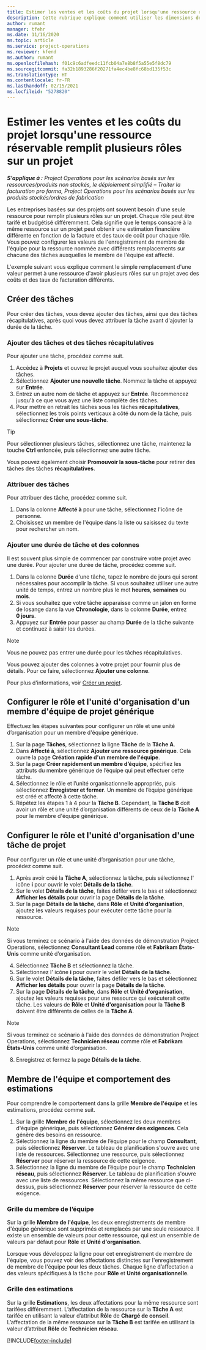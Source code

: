 ```yaml
---
title: Estimer les ventes et les coûts du projet lorsqu'une ressource réservable remplit plusieurs rôles sur un projet
description: Cette rubrique explique comment utiliser les dimensions de tarification pour prendre en charge les estimations de tarification et de coût pour une ressource qui remplit plusieurs rôles sur un projet.
author: rumant
manager: tfehr
ms.date: 11/16/2020
ms.topic: article
ms.service: project-operations
ms.reviewer: kfend
ms.author: rumant
ms.openlocfilehash: f01c9c6adfeedc11fcb04a7e8b8f5a55e5f8dc79
ms.sourcegitcommit: fa32b1893286f20271fa4ec4be8fc68bd135f53c
ms.translationtype: HT
ms.contentlocale: fr-FR
ms.lasthandoff: 02/15/2021
ms.locfileid: "5278820"
---
```

# <a name="estimate-project-sales-and-costs-when-a-bookable-resource-fills-multiple-roles-on-a-project"></a>Estimer les ventes et les coûts du projet lorsqu'une ressource réservable remplit plusieurs rôles sur un projet 

_**S'applique à :** Project Operations pour les scénarios basés sur les ressources/produits non stockés, le déploiement simplifié – Traiter la facturation pro forma, Project Operations pour les scénarios basés sur les produits stockés/ordres de fabrication_ 

Les entreprises basées sur des projets ont souvent besoin d'une seule ressource pour remplir plusieurs rôles sur un projet. Chaque rôle peut être tarifé et budgétisé différemment. Cela signifie que le temps consacré à la même ressource sur un projet peut obtenir une estimation financière différente en fonction de la facture et des taux de coût pour chaque rôle. Vous pouvez configurer les valeurs de l'enregistrement de membre de l'équipe pour la ressource nommée avec différents remplacements sur chacune des tâches auxquelles le membre de l'équipe est affecté.

L'exemple suivant vous explique comment le simple remplacement d'une valeur permet à une ressource d'avoir plusieurs rôles sur un projet avec des coûts et des taux de facturation différents.

## <a name="create-tasks"></a>Créer des tâches
Pour créer des tâches, vous devez ajouter des tâches, ainsi que des tâches récapitulatives, après quoi vous devez attribuer la tâche avant d'ajouter la durée de la tâche. 

### <a name="add-tasks-and-summary-tasks"></a>Ajouter des tâches et des tâches récapitulatives
Pour ajouter une tâche, procédez comme suit.

1. Accédez à **Projets** et ouvrez le projet auquel vous souhaitez ajouter des tâches.
2. Sélectionnez **Ajouter une nouvelle tâche**. Nommez la tâche et appuyez sur **Entrée**.
3. Entrez un autre nom de tâche et appuyez sur **Entrée**. Recommencez jusqu'à ce que vous ayez une liste complète des tâches.
3. Pour mettre en retrait les tâches sous les tâches **récapitulatives**, sélectionnez les trois points verticaux à côté du nom de la tâche, puis sélectionnez **Créer une sous-tâche**. 

  > [!TIP]
  > Pour sélectionner plusieurs tâches, sélectionnez une tâche, maintenez la touche **Ctrl** enfoncée, puis sélectionnez une autre tâche.
  >
  > Vous pouvez également choisir **Promouvoir la sous-tâche** pour retirer des tâches des tâches **récapitulatives**.

### <a name="assign-tasks"></a>Attribuer des tâches

Pour attribuer des tâche, procédez comme suit.

1. Dans la colonne **Affecté à** pour une tâche, sélectionnez l'icône de personne.
2. Choisissez un membre de l'équipe dans la liste ou saisissez du texte pour rechercher un nom.

### <a name="add-task-duration-and-columns"></a>Ajouter une durée de tâche et des colonnes

Il est souvent plus simple de commencer par construire votre projet avec une durée. Pour ajouter une durée de tâche, procédez comme suit.

1. Dans la colonne **Durée** d'une tâche, tapez le nombre de jours qui seront nécessaires pour accomplir la tâche. Si vous souhaitez utiliser une autre unité de temps, entrez un nombre plus le mot **heures**, **semaines** ou **mois**.
2. Si vous souhaitez que votre tâche apparaisse comme un jalon en forme de losange dans la vue **Chronologie**, dans la colonne **Durée**, entrez **0 jours**.
3. Appuyez sur **Entrée** pour passer au champ **Durée** de la tâche suivante et continuez à saisir les durées.

  > [!NOTE]
  > Vous ne pouvez pas entrer une durée pour les tâches récapitulatives.

Vous pouvez ajouter des colonnes à votre projet pour fournir plus de détails. Pour ce faire, sélectionnez **Ajouter une colonne**. 

Pour plus d’informations, voir [Créer un projet](https://support.microsoft.com/en-us/office/create-a-project-a5b5e823-fb2e-45fd-be00-7d84422d9749).

## <a name="set-up-the-role-and-organization-unit-for-a-generic-project-team-member"></a>Configurer le rôle et l'unité d'organisation d'un membre d'équipe de projet générique
Effectuez les étapes suivantes pour configurer un rôle et une unité d’organisation pour un membre d'équipe générique.

1. Sur la page **Tâches**, sélectionnez la ligne **Tâche** de la **Tâche A**. 
2. Dans **Affecté à**, sélectionnez **Ajouter une ressource générique**. Cela ouvre la page **Création rapide d'un membre de l'équipe**.
3. Sur la page **Créer rapidement un membre d’équipe**, spécifiez les attributs du membre générique de l’équipe qui peut effectuer cette tâche.
4. Sélectionnez le rôle et l’unité organisationnelle appropriés, puis sélectionnez **Enregistrer et fermer**. Un membre de l’équipe générique est créé et affecté à cette tâche. 
5. Répétez les étapes 1 à 4 pour la **Tâche B**. Cependant, la **Tâche B** doit avoir un rôle et une unité d’organisation différents de ceux de la **Tâche A** pour le membre d'équipe générique. 

## <a name="set-up-the-role-and-organization-unit-for-a-project-task"></a>Configurer le rôle et l'unité d'organisation d'une tâche de projet
Pour configurer un rôle et une unité d’organisation pour une tâche, procédez comme suit.

1. Après avoir créé la **Tâche A**, sélectionnez la tâche, puis sélectionnez l' icône **i** pour ouvrir le volet **Détails de la tâche**. 
2. Sur le volet **Détails de la tâche**, faites défiler vers le bas et sélectionnez **Afficher les détails** pour ouvrir la page **Détails de la tâche**.
3. Sur la page **Détails de la tâche**, dans **Rôle** et **Unité d’organisation**, ajoutez les valeurs requises pour exécuter cette tâche pour la ressource. 

  > [!NOTE]
  > Si vous terminez ce scénario à l'aide des données de démonstration Project Operations, sélectionnez **Consultant Lead** comme rôle et **Fabrikam États-Unis** comme unité d’organisation.

4. Sélectionnez **Tâche B** et sélectionnez la tâche.
5. Sélectionnez l' icône **i** pour ouvrir le volet **Détails de la tâche**. 
6. Sur le volet **Détails de la tâche**, faites défiler vers le bas et sélectionnez **Afficher les détails** pour ouvrir la page **Détails de la tâche**.
7. Sur la page **Détails de la tâche**, dans **Rôle** et **Unité d’organisation**, ajoutez les valeurs requises pour une ressource qui exécuterait cette tâche. Les valeurs de **Rôle** et **Unité d'organisation** pour la **Tâche B** doivent être différents de celles de la **Tâche A**. 

  > [!NOTE]
  > Si vous terminez ce scénario à l'aide des données de démonstration Project Operations, sélectionnez **Technicien réseau** comme rôle et **Fabrikam États-Unis** comme unité d’organisation.

8. Enregistrez et fermez la page **Détails de la tâche**. 

## <a name="team-member-and-estimates-behavior"></a>Membre de l'équipe et comportement des estimations 
Pour comprendre le comportement dans la grille **Membre de l'équipe** et les estimations, procédez comme suit.

1. Sur la grille **Membre de l'équipe**, sélectionnez les deux membres d'équipe générique, puis sélectionnez **Générer des exigences**. Cela génère des besoins en ressource. 
2. Sélectionnez la ligne du membre de l’équipe pour le champ **Consultant**, puis sélectionnez **Réserver**. Le tableau de planification s'ouvre avec une liste de ressources. Sélectionnez une ressource, puis sélectionnez **Réserver** pour réserver la ressource de cette exigence.
3. Sélectionnez la ligne du membre de l’équipe pour le champ **Technicien réseau**, puis sélectionnez **Réserver**. Le tableau de planification s'ouvre avec une liste de ressources. Sélectionnez la même ressource que ci-dessus, puis sélectionnez **Réserver** pour réserver la ressource de cette exigence.

### <a name="team-member-grid"></a>Grille du membre de l’équipe 

Sur la grille **Membre de l'équipe**, les deux enregistrements de membre d'équipe générique sont supprimés et remplacés par une seule ressource. Il existe un ensemble de valeurs pour cette ressource, qui est un ensemble de valeurs par défaut pour **Rôle** et **Unité d'organisation**.

Lorsque vous développez la ligne pour cet enregistrement de membre de l'équipe, vous pouvez voir des affectations distinctes sur l'enregistrement de membre de l'équipe pour les deux tâches. Chaque ligne d’affectation a des valeurs spécifiques à la tâche pour **Rôle** et **Unité organisationnelle**. 

### <a name="estimates-grid"></a>Grille des estimations 

Sur la grille **Estimations**, les deux affectations pour la même ressource sont tarifées différemment. L’affectation de la ressource sur la **Tâche A** est tarifée en utilisant la valeur d’attribut **Rôle** de **Chargé de conseil**. L’affectation de la même ressource sur la **Tâche B** est tarifée en utilisant la valeur d’attribut **Rôle** de **Technicien réseau**.


[!INCLUDE[footer-include](../includes/footer-banner.md)]